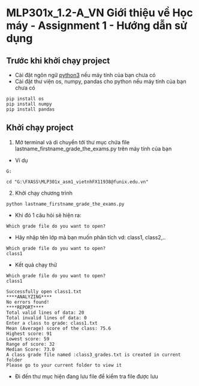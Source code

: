 # MLP301x_1.2-A_VN Giới thiệu về Học máy - Assignment 1 - Hướng dẫn sử dụng
## Trước khi khởi chạy project

* Cài đặt ngôn ngữ [python3](https://www.python.org/downloads/) nếu máy tính của bạn chưa có
* Cài đặt thư viện os, numpy, pandas cho python nếu máy tính của bạn chưa có
``` 
pip install os 
pip install numpy 
pip install pandas
 ```
## Khởi chạy project
1. Mở terminal và di chuyển tới thư mục chứa file
lastname_firstname_grade_the_exams.py trên máy tính của bạn
* Ví dụ
```
G:
```
```
cd "G:\FXASS\MLP301x_asm1_vietnhFX11938@funix.edu.vn"
```
2. Khởi chạy chương trình
```
python lastname_firstname_grade_the_exams.py
```
* Khi đó 1 câu hỏi sẽ hiện ra:
```
Which grade file do you want to open?
```
* Hãy nhập tên lớp mà bạn muốn phân tích vd: class1, class2,..
```
Which grade file do you want to open?
class1
```
* Kết quả chạy thử
```
Which grade file do you want to open?
class1
```
```
Successfully open class1.txt
****ANALYZING****
No errors found!
****REPORT****
Total valid lines of data: 20
Total invalid lines of data: 0
Enter a class to grade: class1.txt
Mean (Average) score of the class: 75.6
Highest score: 91
Lowest score: 59
Range of score: 32
Median Score: 73.0
A class grade file named :class3_grades.txt is created in current folder
Please go to your current folder to view it

```
* Đi đến thư mục hiện đang lưu file để kiểm tra file được lưu



